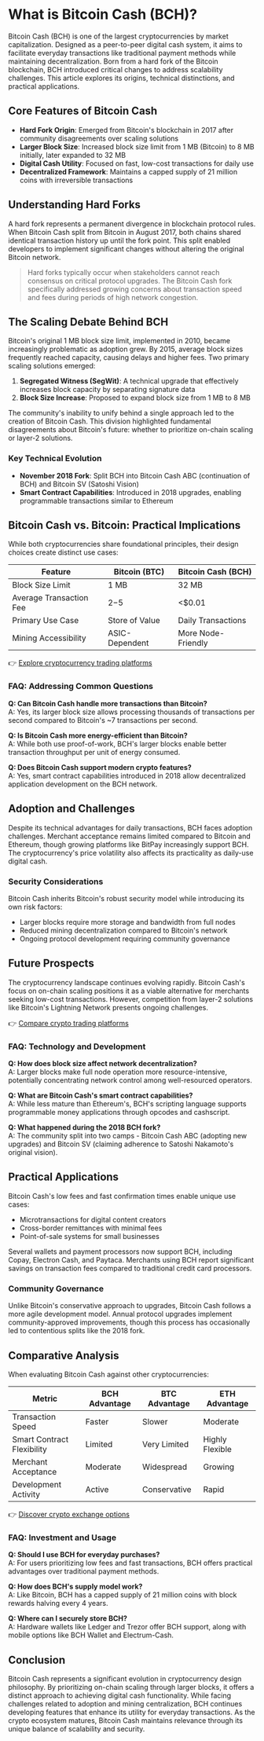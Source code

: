 # What is Bitcoin Cash (BCH)?

Bitcoin Cash (BCH) is one of the largest cryptocurrencies by market capitalization. Designed as a peer-to-peer digital cash system, it aims to facilitate everyday transactions like traditional payment methods while maintaining decentralization. Born from a hard fork of the Bitcoin blockchain, BCH introduced critical changes to address scalability challenges. This article explores its origins, technical distinctions, and practical applications.

## Core Features of Bitcoin Cash

- **Hard Fork Origin**: Emerged from Bitcoin's blockchain in 2017 after community disagreements over scaling solutions  
- **Larger Block Size**: Increased block size limit from 1 MB (Bitcoin) to 8 MB initially, later expanded to 32 MB  
- **Digital Cash Utility**: Focused on fast, low-cost transactions for daily use  
- **Decentralized Framework**: Maintains a capped supply of 21 million coins with irreversible transactions  

## Understanding Hard Forks

A hard fork represents a permanent divergence in blockchain protocol rules. When Bitcoin Cash split from Bitcoin in August 2017, both chains shared identical transaction history up until the fork point. This split enabled developers to implement significant changes without altering the original Bitcoin network.

> Hard forks typically occur when stakeholders cannot reach consensus on critical protocol upgrades. The Bitcoin Cash fork specifically addressed growing concerns about transaction speed and fees during periods of high network congestion.

## The Scaling Debate Behind BCH

Bitcoin's original 1 MB block size limit, implemented in 2010, became increasingly problematic as adoption grew. By 2015, average block sizes frequently reached capacity, causing delays and higher fees. Two primary scaling solutions emerged:

1. **Segregated Witness (SegWit)**: A technical upgrade that effectively increases block capacity by separating signature data  
2. **Block Size Increase**: Proposed to expand block size from 1 MB to 8 MB  

The community's inability to unify behind a single approach led to the creation of Bitcoin Cash. This division highlighted fundamental disagreements about Bitcoin's future: whether to prioritize on-chain scaling or layer-2 solutions.

### Key Technical Evolution

- **November 2018 Fork**: Split BCH into Bitcoin Cash ABC (continuation of BCH) and Bitcoin SV (Satoshi Vision)  
- **Smart Contract Capabilities**: Introduced in 2018 upgrades, enabling programmable transactions similar to Ethereum  

## Bitcoin Cash vs. Bitcoin: Practical Implications

While both cryptocurrencies share foundational principles, their design choices create distinct use cases:

| Feature                | Bitcoin (BTC) | Bitcoin Cash (BCH) |
|-----------------------|---------------|--------------------|
| Block Size Limit      | 1 MB          | 32 MB              |
| Average Transaction Fee | $2-$5        | <$0.01             |
| Primary Use Case      | Store of Value | Daily Transactions |
| Mining Accessibility  | ASIC-Dependent | More Node-Friendly |

👉 [Explore cryptocurrency trading platforms](https://bit.ly/okx-bonus)

### FAQ: Addressing Common Questions

**Q: Can Bitcoin Cash handle more transactions than Bitcoin?**  
A: Yes, its larger block size allows processing thousands of transactions per second compared to Bitcoin's ~7 transactions per second.

**Q: Is Bitcoin Cash more energy-efficient than Bitcoin?**  
A: While both use proof-of-work, BCH's larger blocks enable better transaction throughput per unit of energy consumed.

**Q: Does Bitcoin Cash support modern crypto features?**  
A: Yes, smart contract capabilities introduced in 2018 allow decentralized application development on the BCH network.

## Adoption and Challenges

Despite its technical advantages for daily transactions, BCH faces adoption challenges. Merchant acceptance remains limited compared to Bitcoin and Ethereum, though growing platforms like BitPay increasingly support BCH. The cryptocurrency's price volatility also affects its practicality as daily-use digital cash.

### Security Considerations

Bitcoin Cash inherits Bitcoin's robust security model while introducing its own risk factors:
- Larger blocks require more storage and bandwidth from full nodes  
- Reduced mining decentralization compared to Bitcoin's network  
- Ongoing protocol development requiring community governance  

## Future Prospects

The cryptocurrency landscape continues evolving rapidly. Bitcoin Cash's focus on on-chain scaling positions it as a viable alternative for merchants seeking low-cost transactions. However, competition from layer-2 solutions like Bitcoin's Lightning Network presents ongoing challenges.

👉 [Compare crypto trading platforms](https://bit.ly/okx-bonus)

### FAQ: Technology and Development

**Q: How does block size affect network decentralization?**  
A: Larger blocks make full node operation more resource-intensive, potentially concentrating network control among well-resourced operators.

**Q: What are Bitcoin Cash's smart contract capabilities?**  
A: While less mature than Ethereum's, BCH's scripting language supports programmable money applications through opcodes and cashscript.

**Q: What happened during the 2018 BCH fork?**  
A: The community split into two camps - Bitcoin Cash ABC (adopting new upgrades) and Bitcoin SV (claiming adherence to Satoshi Nakamoto's original vision).

## Practical Applications

Bitcoin Cash's low fees and fast confirmation times enable unique use cases:
- Microtransactions for digital content creators  
- Cross-border remittances with minimal fees  
- Point-of-sale systems for small businesses  

Several wallets and payment processors now support BCH, including Copay, Electron Cash, and Paytaca. Merchants using BCH report significant savings on transaction fees compared to traditional credit card processors.

### Community Governance

Unlike Bitcoin's conservative approach to upgrades, Bitcoin Cash follows a more agile development model. Annual protocol upgrades implement community-approved improvements, though this process has occasionally led to contentious splits like the 2018 fork.

## Comparative Analysis

When evaluating Bitcoin Cash against other cryptocurrencies:

| Metric              | BCH Advantage | BTC Advantage | ETH Advantage |
|---------------------|---------------|---------------|---------------|
| Transaction Speed   | Faster        | Slower        | Moderate      |
| Smart Contract Flexibility | Limited  | Very Limited  | Highly Flexible |
| Merchant Acceptance | Moderate      | Widespread    | Growing       |
| Development Activity | Active       | Conservative  | Rapid         |

👉 [Discover crypto exchange options](https://bit.ly/okx-bonus)

### FAQ: Investment and Usage

**Q: Should I use BCH for everyday purchases?**  
A: For users prioritizing low fees and fast transactions, BCH offers practical advantages over traditional payment methods.

**Q: How does BCH's supply model work?**  
A: Like Bitcoin, BCH has a capped supply of 21 million coins with block rewards halving every 4 years.

**Q: Where can I securely store BCH?**  
A: Hardware wallets like Ledger and Trezor offer BCH support, along with mobile options like BCH Wallet and Electrum-Cash.

## Conclusion

Bitcoin Cash represents a significant evolution in cryptocurrency design philosophy. By prioritizing on-chain scaling through larger blocks, it offers a distinct approach to achieving digital cash functionality. While facing challenges related to adoption and mining centralization, BCH continues developing features that enhance its utility for everyday transactions. As the crypto ecosystem matures, Bitcoin Cash maintains relevance through its unique balance of scalability and security.